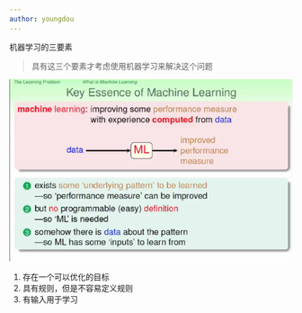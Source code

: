 ```yaml
---
author: youngdou
---
```


机器学习的三要素

> 具有这三个要素才考虑使用机器学习来解决这个问题

![](/MLNotes/qwer.png)

1. 存在一个可以优化的目标
2. 具有规则，但是不容易定义规则
3. 有输入用于学习



